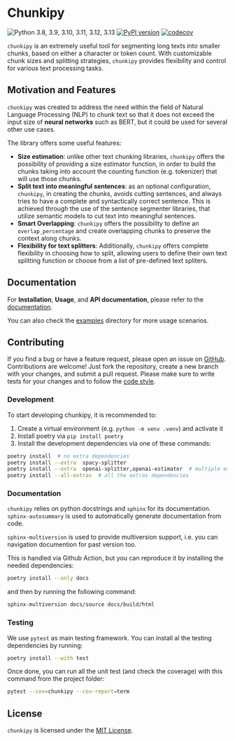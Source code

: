 # Chunkipy

![Python 3.8, 3.9, 3.10, 3.11, 3.12, 3.13](https://img.shields.io/badge/python-3.8%2C%203.9%2C%203.10%2C%203.11%2C%203.12%2C%203.13-blue.svg)
[![PyPI version](https://badge.fury.io/py/chunkipy.svg)](https://badge.fury.io/py/chunkipy)
[![codecov](https://codecov.io/gh/gioelecrispo/chunkipy/graph/badge.svg?token=2A7KQ87Q62)](https://codecov.io/gh/gioelecrispo/chunkipy)


`chunkipy` is an extremely useful tool for segmenting long texts into smaller chunks, based on either a character or token count. With customizable chunk sizes and splitting strategies, `chunkipy` provides flexibility and control
for various text processing tasks.

## Motivation and Features
`chunkipy` was created to address the need within the field of Natural Language Processing (NLP) to chunk text so that it does not exceed the input size of **neural networks** such as BERT, but it could be used for several other use cases.

The library offers some useful features:

- **Size estimation**: unlike other text chunking libraries, `chunkipy` offers the possibility of providing a size estimator function, in order to build the chunks taking into account the  counting function (e.g. tokenizer) that will use those chunks.
- **Split text into meaningful sentences**: as an optional configuration, `chunkipy`,
  in creating the chunks, avoids cutting sentences, and always tries to have a complete and syntactically correct sentence.
  This is achieved through the use of the sentence segmenter libraries, that utilize semantic models to cut text
  into meaningful sentences.
- **Smart Overlapping**: `chunkipy` offers the possibility to define an `overlap_percentage` and create overlapping chunks to
  preserve the context along chunks. 
- **Flexibility for text splitters**: Additionally, `chunkipy` offers complete flexibility in choosing how to split, allowing users to define their own text splitting function or choose from a list of pre-defined text spliters.

## Documentation
For **Installation**, **Usage**, and **API documentation**, please refer to the [documentation](https://gioelecrispo.github.io/chunkipy).

You can also check the [examples](https://github.com/gioelecrispo/chunkipy/tree/main/examples) directory for more usage scenarios.


## Contributing
If you find a bug or have a feature request, please open an issue on [GitHub](https://github.com/gioelecrispo/chunkipy/issues).
Contributions are welcome! Just fork the repository, create a new branch with your changes, and submit a pull request. Please make sure to write tests for your changes and to follow the [code style](https://www.python.org/dev/peps/pep-0008/).


### Development 
To start developing chunkipy, it is recommended to: 

1. Create a virtual environment (e.g. `python -m venv .venv`) and activate it
2. Install poetry via `pip install poetry`
3. Install the development dependencies via one of these commands:

```bash
poetry install  # no extra dependencies
poetry install --extra  spacy-splitter
poetry install --extra  openai-splitter,openai-estimator  # multiple extras dependencies
poetry install --all-extras  # all the extras dependencies
```


### Documentation
`chunkipy` relies on python docstrings and `sphinx` for its documentation.
`sphinx-autosummary` is used to automatically generate documentation from code.

`sphinx-multiversion` is used to provide multiversion support, i.e. you can navigation documention for past version too.

This is handled via Github Action, but you can reproduce it by installing the needed dependencies:

```bash
poetry install --only docs
```

and then by running the following command:
```bash
sphinx-multiversion docs/source docs/build/html
```


### Testing
We use `pytest` as main testing framework. 
You can install al the testing dependencies by running: 

```bash
poetry install --with test
```

Once done, you can run all the unit test (and check the coverage) with this command from the project folder:

```bash
pytest --cov=chunkipy --cov-report=term
```


## License
`chunkipy` is licensed under the [MIT License](https://opensource.org/licenses/MIT).
